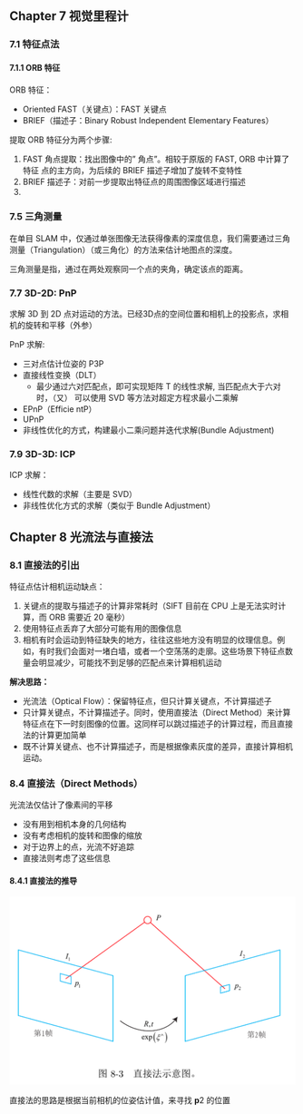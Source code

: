 ## Chapter 7 视觉里程计

### 7.1 特征点法

#### 7.1.1 ORB 特征

ORB 特征：

- Oriented FAST（关键点）：FAST 关键点
- BRIEF（描述子：Binary Robust Independent Elementary Features）

提取 ORB 特征分为两个步骤:

1. FAST 角点提取：找出图像中的” 角点”。相较于原版的 FAST, ORB 中计算了特征
点的主方向，为后续的 BRIEF 描述子增加了旋转不变特性
2. BRIEF 描述子：对前一步提取出特征点的周围图像区域进行描述
3. 

### 7.5 三角测量

在单目 SLAM 中，仅通过单张图像无法获得像素的深度信息，我们需要通过三角测量（Triangulation）（或三角化）的方法来估计地图点的深度。

三角测量是指，通过在两处观察同一个点的夹角，确定该点的距离。

### 7.7 3D-2D: PnP

求解 3D 到 2D 点对运动的方法。已经3D点的空间位置和相机上的投影点，求相机的旋转和平移（外参）

PnP 求解:

- 三对点估计位姿的 P3P
- 直接线性变换（DLT）
  - 最少通过六对匹配点，即可实现矩阵 T 的线性求解, 当匹配点大于六对时，（又）
    可以使用 SVD 等方法对超定方程求最小二乘解
- EPnP（Efficie ntP）
- UPnP
- 非线性优化的方式，构建最小二乘问题并迭代求解(Bundle Adjustment)

### 7.9 3D-3D: ICP

ICP 求解：

- 线性代数的求解（主要是 SVD）
- 非线性优化方式的求解（类似于 Bundle Adjustment）

## Chapter 8 光流法与直接法

### 8.1 直接法的引出

特征点估计相机运动缺点：

1. 关键点的提取与描述子的计算非常耗时（SIFT 目前在 CPU 上是无法实时计算，而 ORB 需要近 20 毫秒）
2. 使用特征点丢弃了大部分可能有用的图像信息
3. 相机有时会运动到特征缺失的地方，往往这些地方没有明显的纹理信息。例如，有时我们会面对一堵白墙，或者一个空荡荡的走廓。这些场景下特征点数量会明显减少，可能找不到足够的匹配点来计算相机运动

**解决思路：**

- 光流法（Optical Flow）：保留特征点，但只计算关键点，不计算描述子
- 只计算关键点，不计算描述子。同时，使用直接法（Direct Method）来计算特征点在下一时刻图像的位置。这同样可以跳过描述子的计算过程，而且直接法的计算更加简单
- 既不计算关键点、也不计算描述子，而是根据像素灰度的差异，直接计算相机运动。

### 8.4 直接法（Direct Methods）

光流法仅估计了像素间的平移

- 没有用到相机本身的几何结构
- 没有考虑相机的旋转和图像的缩放
- 对于边界上的点，光流不好追踪
- 直接法则考虑了这些信息

#### 8.4.1 直接法的推导

![image-20220330171028404](assets/chapter7/image-20220330171028404.png)

直接法的思路是根据当前相机的位姿估计值，来寻找 **p**2 的位置
